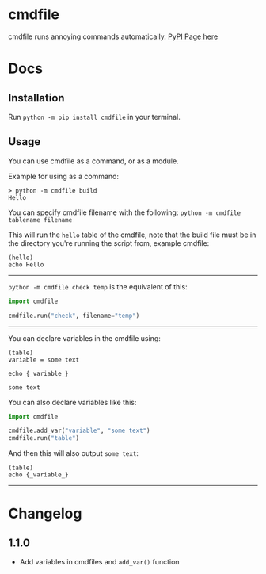 # cmdfile
cmdfile runs annoying commands automatically. [PyPI Page here](https://pypi.org/project/cmdfile/)

# Docs

## Installation

Run `python -m pip install cmdfile` in your terminal.

## Usage

You can use cmdfile as a command, or as a module.

Example for using as a command:
```
> python -m cmdfile build
Hello
```
You can specify cmdfile filename with the following: `python -m cmdfile tablename filename`

This will run the `hello` table of the cmdfile, note that the build file must be in the directory you're running the script from, example cmdfile:

```
(hello)
echo Hello
```

---

`python -m cmdfile check temp` is the equivalent of this:

```py
import cmdfile

cmdfile.run("check", filename="temp")
```

---

You can declare variables in the cmdfile using:
```
(table)
variable = some text

echo {_variable_}
```
`some text`

You can also declare variables like this:
```py
import cmdfile

cmdfile.add_var("variable", "some text")
cmdfile.run("table")
```

And then this will also output `some text`:
```
(table)
echo {_variable_}
```

---

# Changelog
## 1.1.0
- Add variables in cmdfiles and `add_var()` function

